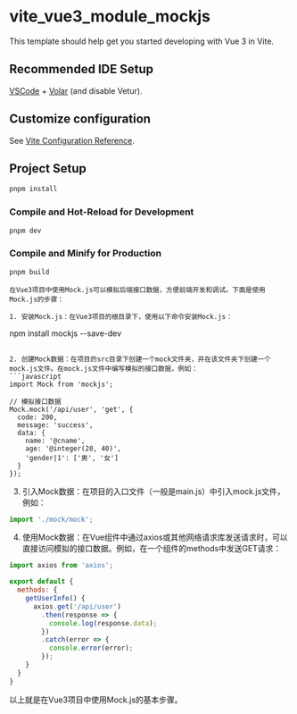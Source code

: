 #  vite_vue3_module_mockjs

This template should help get you started developing with Vue 3 in Vite.

## Recommended IDE Setup

[VSCode](https://code.visualstudio.com/) + [Volar](https://marketplace.visualstudio.com/items?itemName=Vue.volar) (and disable Vetur).

## Customize configuration

See [Vite Configuration Reference](https://vitejs.dev/config/).

## Project Setup

```sh
pnpm install
```

### Compile and Hot-Reload for Development

```sh
pnpm dev
```

### Compile and Minify for Production

```sh
pnpm build
```


```
在Vue3项目中使用Mock.js可以模拟后端接口数据，方便前端开发和调试。下面是使用Mock.js的步骤：

1. 安装Mock.js：在Vue3项目的根目录下，使用以下命令安装Mock.js：
```
npm install mockjs --save-dev
```

2. 创建Mock数据：在项目的src目录下创建一个mock文件夹，并在该文件夹下创建一个mock.js文件。在mock.js文件中编写模拟的接口数据，例如：
```javascript
import Mock from 'mockjs';

// 模拟接口数据
Mock.mock('/api/user', 'get', {
  code: 200,
  message: 'success',
  data: {
    name: '@cname',
    age: '@integer(20, 40)',
    'gender|1': ['男', '女']
  }
});
```

3. 引入Mock数据：在项目的入口文件（一般是main.js）中引入mock.js文件，例如：
```javascript
import './mock/mock';
```

4. 使用Mock数据：在Vue组件中通过axios或其他网络请求库发送请求时，可以直接访问模拟的接口数据。例如，在一个组件的methods中发送GET请求：
```javascript
import axios from 'axios';

export default {
  methods: {
    getUserInfo() {
      axios.get('/api/user')
        .then(response => {
          console.log(response.data);
        })
        .catch(error => {
          console.error(error);
        });
    }
  }
}
```

以上就是在Vue3项目中使用Mock.js的基本步骤。
```
